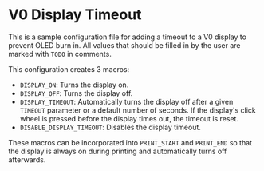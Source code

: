 # V0 Display Timeout

This is a sample configuration file for adding a timeout to a V0 display to prevent OLED burn in. All values that should be filled in by the user are marked with `TODO` in comments.

This configuration creates 3 macros:

* `DISPLAY_ON`: Turns the display on.
* `DISPLAY_OFF`: Turns the display off.
* `DISPLAY_TIMEOUT`: Automatically turns the display off after a given `TIMEOUT` parameter or a default number of seconds. If the display's click wheel is pressed before the display times out, the timeout is reset.
* `DISABLE_DISPLAY_TIMEOUT`: Disables the display timeout.

These macros can be incorporated into `PRINT_START` and `PRINT_END` so that the display is always on during printing and automatically turns off afterwards.